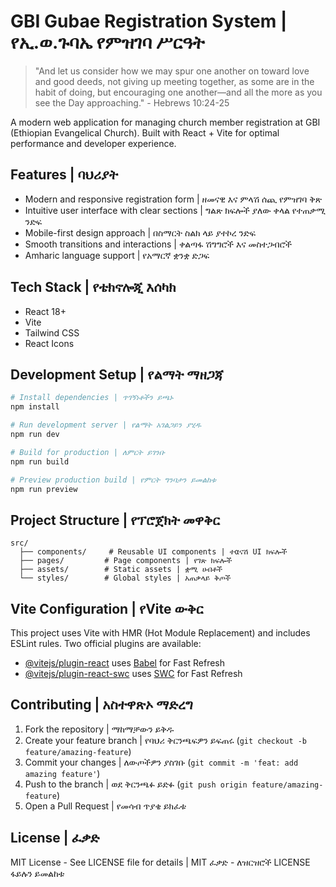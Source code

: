 # GBI Gubae Registration System | የኢ.ወ.ጉባኤ የምዝገባ ሥርዓት

> "And let us consider how we may spur one another on toward love and good deeds, not giving up meeting together, as some are in the habit of doing, but encouraging one another—and all the more as you see the Day approaching." - Hebrews 10:24-25

A modern web application for managing church member registration at GBI (Ethiopian Evangelical Church). Built with React + Vite for optimal performance and developer experience.



## Features | ባህሪያት

- Modern and responsive registration form | ዘመናዊ እና ምላሽ ሰጪ የምዝገባ ቅጽ
- Intuitive user interface with clear sections | ግልጽ ክፍሎች ያለው ቀላል የተጠቃሚ ንድፍ
- Mobile-first design approach | በስማርት ስልክ ላይ ያተኮረ ንድፍ
- Smooth transitions and interactions | ቀልጣፋ ሽግግሮች እና መስተጋብሮች
- Amharic language support | የአማርኛ ቋንቋ ድጋፍ

## Tech Stack | የቴክኖሎጂ እሰካክ

- React 18+
- Vite
- Tailwind CSS
- React Icons

## Development Setup | የልማት ማዘጋጃ

```bash
# Install dependencies | ጥገኝነቶችን ይጫኑ
npm install

# Run development server | የልማት አገልጋይን ያሂዱ
npm run dev

# Build for production | ለምርት ይገንቡ
npm run build

# Preview production build | የምርት ግንባታን ይመልከቱ
npm run preview
```

## Project Structure | የፕሮጀክት መዋቅር

```
src/
  ├── components/     # Reusable UI components | ተαናሽ UI ክፍሎች
  ├── pages/         # Page components | የገጽ ክፍሎች
  ├── assets/        # Static assets | ቋሚ ሀብቶች
  └── styles/        # Global styles | አጠቃላይ ቅጦች
```

## Vite Configuration | የVite ውቅር

This project uses Vite with HMR (Hot Module Replacement) and includes ESLint rules. Two official plugins are available:

- [@vitejs/plugin-react](https://github.com/vitejs/vite-plugin-react/blob/main/packages/plugin-react/README.md) uses [Babel](https://babeljs.io/) for Fast Refresh
- [@vitejs/plugin-react-swc](https://github.com/vitejs/vite-plugin-react-swc) uses [SWC](https://swc.rs/) for Fast Refresh

## Contributing | አስተዋጽኦ ማድረግ

1. Fork the repository | ማከማቻውን ይቅዱ
2. Create your feature branch | የባህሪ ቅርንጫፍዎን ይፍጠሩ (`git checkout -b feature/amazing-feature`)
3. Commit your changes | ለውጦችዎን ያስገቡ (`git commit -m 'feat: add amazing feature'`)
4. Push to the branch | ወደ ቅርንጫፉ ይድፉ (`git push origin feature/amazing-feature`)
5. Open a Pull Request | የመሳብ ጥያቄ ይክፈቱ

## License | ፈቃድ

MIT License - See LICENSE file for details | MIT ፈቃድ - ለዝርዝሮች LICENSE ፋይሉን ይመልከቱ
